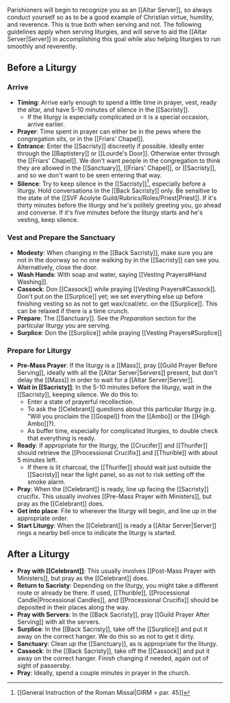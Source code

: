 Parishioners will begin to recognize you as an [[Altar Server]], so always conduct yourself so as to be a good example of Christian virtue, humility, and reverence. This is true both when serving and not. The following guidelines apply when serving liturgies, and will serve to aid the [[Altar Server|Server]] in accomplishing this goal while also helping liturgies to run smoothly and reverently.

## Before a Liturgy

### Arrive
- **Timing**: Arrive early enough to spend a little time in prayer, vest, ready the altar, and have 5-10 minutes of silence in the [[Sacristy]].
	- If the liturgy is especially complicated or it is a special occasion, arrive earlier.
- **Prayer**: Time spent in prayer can either be in the pews where the congregation sits, or in the [[Friars' Chapel]].
- **Entrance**: Enter the [[Sacristy]] discreetly if possible. Ideally enter through the [[Baptistery]] or [[Lourde's Door]]. Otherwise enter through the [[Friars' Chapel]]. We don't want people in the congregation to think they are allowed in the [[Sanctuary]], [[Friars' Chapel]], or [[Sacristy]], and so we don't want to be seen entering that way.
- **Silence**: Try to keep silence in the [[Sacristy]][^silence], especially before a liturgy. Hold conversations in the [[Back Sacristy]] only. Be sensitive to the state of the [[SVF Acolyte Guild/Rubrics/Roles/Priest|Priest]]. If it's thirty minutes before the liturgy and he's politely greeting you, go ahead and converse. If it's five minutes before the liturgy starts and he's vesting, keep silence.

[^silence]: [[General Instruction of the Roman Missal|GIRM > par. 45]]

### Vest and Prepare the Sanctuary
- **Modesty**: When changing in the [[Back Sacristy]], make sure you are not in the doorway so no one walking by in the [[Sacristy]] can see you. Alternatively, close the door.
- **Wash Hands**: With soap and water, saying [[Vesting Prayers#Hand Washing]].
- **Cassock**: Don [[Cassock]] while praying [[Vesting Prayers#Cassock]]. Don't put on the [[Surplice]] yet; we set everything else up before finishing vesting so as not to get wax/coal/etc. on the [[Surplice]]. This can be relaxed if there is a time crunch.
- **Prepare**: The [[Sanctuary]]. See the _Preparation_ section for the particular liturgy you are serving.
- **Surplice**: Don the [[Surplice]] while praying [[Vesting Prayers#Surplice]]

### Prepare for Liturgy
- **Pre-Mass Prayer**: If the liturgy is a [[Mass]], pray [[Guild Prayer Before Serving]], ideally with all the [[Altar Server|Servers]] present, but don't delay the [[Mass]] in order to wait for a [[Altar Server|Server]].
- **Wait in [[Sacristy]]**: In the 5-10 minutes before the liturgy, wait in the [[Sacristy]], keeping silence. We do this to:
	- Enter a state of prayerful recollection.
	- To ask the [[Celebrant]] questions about this particular liturgy (e.g. "Will you proclaim the [[Gospel]] from the [[Ambo]] or the [[High Ambo]]?).
	- As buffer time, especially for complicated liturgies, to double check that everything is ready.
- **Ready**: If appropriate for the liturgy, the [[Crucifer]] and [[Thurifer]] should retrieve the [[Processional Crucifix]] and [[Thurible]] with about 5 minutes left.
	- If there is lit charcoal, the [[Thurifer]] should wait just outside the [[Sacristy]] near the light panel, so as not to risk setting off the smoke alarm.
- **Pray**: When the [[Celebrant]] is ready, line up facing the [[Sacristy]] crucifix. This usually involves [[Pre-Mass Prayer with Ministers]], but pray as the [[Celebrant]] does.
- **Get into place**: File to wherever the liturgy will begin, and line up in the appropriate order.
- **Start Liturgy**: When the [[Celebrant]] is ready a [[Altar Server|Server]] rings a nearby bell once to indicate the liturgy is started.

## After a Liturgy
- **Pray with [[Celebrant]]**: This usually involves [[Post-Mass Prayer with Ministers]], but pray as the [[Celebrant]] does.
- **Return to Sacristy**: Depending on the liturgy, you might take a different route or already be there. If used, [[Thurible]], [[Processional Candle|Processional Candles]], and [[Processional Crucifix]] should be deposited in their places along the way.
- **Pray with Servers**: In the [[Back Sacristy]], pray [[Guild Prayer After Serving]] with all the servers.
- **Surplice**: In the [[Back Sacristy]], take off the [[Surplice]] and put it away on the correct hanger. We do this so as not to get it dirty.
- **Sanctuary**: Clean up the [[Sanctuary]], as is appropriate for the liturgy.
- **Cassock**: In the [[Back Sacristy]], take off the [[Cassock]] and put it away on the correct hanger. Finish changing if needed, again out of sight of passersby.
- **Pray**: Ideally, spend a couple minutes in prayer in the church.